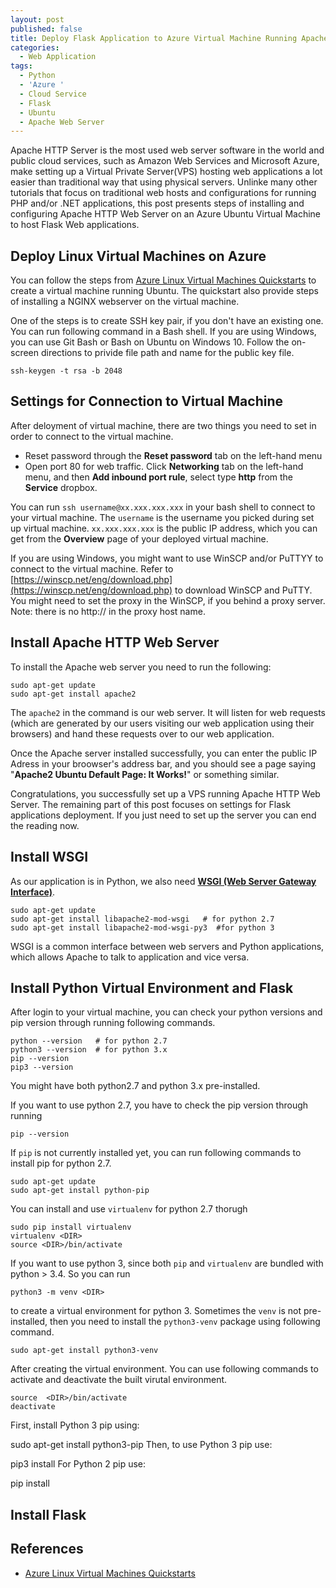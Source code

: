 ```yaml
---
layout: post
published: false
title: Deploy Flask Application to Azure Virtual Machine Running Apache Web Server
categories:
  - Web Application
tags:
  - Python
  - 'Azure '
  - Cloud Service
  - Flask
  - Ubuntu
  - Apache Web Server
---
```


Apache HTTP Server is the most used web server software in the world and public cloud services, such as Amazon Web Services and Microsoft Azure, make setting up a Virtual Private Server(VPS) hosting web applications a lot easier than traditional way that using physical servers. Unlinke many other tutorials that focus on traditional web hosts and configurations for running PHP and/or .NET applications, this post presents steps of installing and configuring Apache HTTP Web Server on an Azure Ubuntu Virtual Machine to host Flask Web applications. <!--more-->

## Deploy Linux Virtual Machines on Azure
You can follow the steps from [Azure Linux Virtual Machines Quickstarts](https://docs.microsoft.com/en-us/azure/virtual-machines/linux/) to create a virtual machine running Ubuntu. The quickstart also provide steps of installing a NGINX webserver on the virtual machine. 

One of the steps is to create SSH key pair, if you don't have an existing one. You can run following command in a Bash shell. If you are using Windows, you can use Git Bash or Bash on Ubuntu on Windows 10. Follow the on-screen directions to privide file path and name for the public key file. 
```
ssh-keygen -t rsa -b 2048
```

## Settings for Connection to Virtual Machine
After deloyment of virtual machine, there are two things you need to set in order to connect to the virtual machine.
* Reset password through the **Reset password** tab on the left-hand menu
* Open port 80 for web traffic. Click **Networking** tab on the left-hand menu, and then **Add inbound port rule**, select type **http** from the **Service** dropbox.

You can run `ssh username@xx.xxx.xxx.xxx` in your bash shell to connect to your virtual machine. The `username` is the username you picked during set up virtual machine. `xx.xxx.xxx.xxx` is the public IP address, which you can get from the **Overview** page of your deployed virtual machine.

If you are using Windows, you might want to use WinSCP and/or PuTTYY to connect to the virtual machine. Refer to [https://winscp.net/eng/download.php](https://winscp.net/eng/download.php) to download WinSCP and PuTTY. You might need to set the proxy in the WinSCP, if you behind a proxy server. Note: there is no http:// in the proxy host name.

## Install Apache HTTP Web Server

To install the Apache web server you need to run the following:
```
sudo apt-get update
sudo apt-get install apache2
```
The `apache2` in the command is our web server. It will listen for web requests (which are generated by our users visiting our web application using their browsers) and hand these requests over to our web application. 

Once the Apache server installed successfully, you can enter the public IP Adress in your broowser's address bar, and you should see a page saying "**Apache2 Ubuntu Default Page: It Works!**" or something similar. 

Congratulations, you successfully set up a VPS running Apache HTTP Web Server. The remaining part of this post focuses on settings for Flask applications deployment. If you just need to set up the server you can end the reading now. 

## Install WSGI

As our application is in Python, we also need **[WSGI (Web Server Gateway Interface)](http://wsgi.readthedocs.io/en/latest/index.html)**.
```
sudo apt-get update
sudo apt-get install libapache2-mod-wsgi   # for python 2.7
sudo apt-get install libapache2-mod-wsgi-py3  #for python 3
```
WSGI is a common interface between web servers and Python applications, which allows Apache to talk to application and vice versa.

## Install Python Virtual Environment and Flask

After login to your virtual machine, you can check your python versions and pip version through running following commands. 

```
python --version   # for python 2.7
python3 --version  # for python 3.x
pip --version    
pip3 --version
```
You might have both python2.7 and python 3.x pre-installed. 

If you want to use python 2.7, you have to check the pip version through running 
```
pip --version
```
If `pip` is not currently installed yet, you can run following commands to install pip for python 2.7.
```
sudo apt-get update
sudo apt-get install python-pip
```
You can install and use `virtualenv` for python 2.7 thorugh
```
sudo pip install virtualenv
virtualenv <DIR>
source <DIR>/bin/activate
```

If you want to use python 3, since both `pip` and `virtualenv` are bundled with python > 3.4. So you can run 
```
python3 -m venv <DIR>
```
to create a virtual environment for python 3. Sometimes the `venv` is not pre-installed, then you need to install the `python3-venv` package using following command.
 ```
 sudo apt-get install python3-venv
 ```
 After creating the virtual environment. You can use following commands to activate and deactivate the built virutal environment.
 ```
source  <DIR>/bin/activate
deactivate
```


First, install Python 3 pip using:

sudo apt-get install python3-pip
Then, to use Python 3 pip use:

pip3 install <module-name>
For Python 2 pip use:

pip install <module-name>
## Install Flask






## References

* [Azure Linux Virtual Machines Quickstarts](https://docs.microsoft.com/en-us/azure/virtual-machines/linux/)

